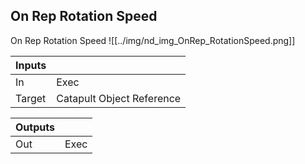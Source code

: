 ## On Rep Rotation Speed
On Rep Rotation Speed
![[../img/nd_img_OnRep_RotationSpeed.png]]

|Inputs||
|--|--|
| In | Exec |
| Target | Catapult Object Reference |

|Outputs||
|--|--|
| Out | Exec |
